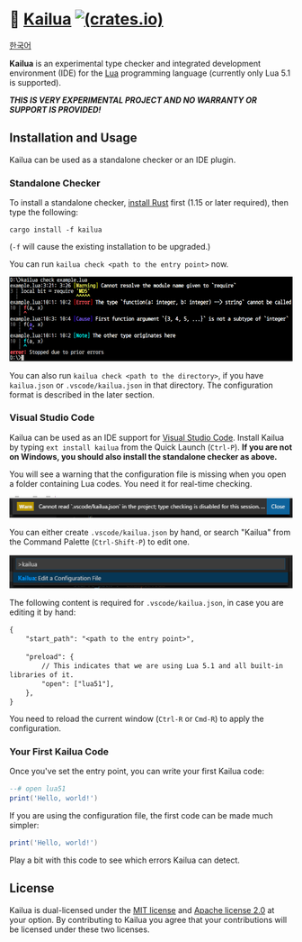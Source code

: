 # 🌴 [Kailua][docs] [![(crates.io)][cratesio-image]][cratesio]

[docs]: https://devcat-studio.github.io/kailua/en-US/
[cratesio-image]: https://img.shields.io/crates/v/kailua.svg
[cratesio]: https://crates.io/crates/kailua

[한국어](README.ko.md)

**Kailua** is an experimental type checker and integrated development environment (IDE) for the [Lua] programming language (currently only Lua 5.1 is supported).

***THIS IS VERY EXPERIMENTAL PROJECT AND NO WARRANTY OR SUPPORT IS PROVIDED!***

## Installation and Usage

Kailua can be used as a standalone checker or an IDE plugin.

### Standalone Checker

To install a standalone checker, [install Rust] first (1.15 or later required), then type the following:

```
cargo install -f kailua
```

(`-f` will cause the existing installation to be upgraded.)

You can run `kailua check <path to the entry point>` now.

![](doc/en-US/src/res/kailua-check.png)

You can also run `kailua check <path to the directory>`, if you have `kailua.json` or `.vscode/kailua.json` in that directory. The configuration format is described in the later section.

### Visual Studio Code

Kailua can be used as an IDE support for [Visual Studio Code][VSCode]. Install Kailua by typing `ext install kailua` from the Quick Launch (`Ctrl-P`). **If you are not on Windows, you should also install the standalone checker as above.**

You will see a warning that the configuration file is missing when you open a folder containing Lua codes. You need it for real-time checking.

![](doc/en-US/src/res/kailua-vsc-missing-config.png)

You can either create `.vscode/kailua.json` by hand, or search "Kailua" from the Command Palette (`Ctrl-Shift-P`) to edit one.

![](doc/en-US/src/res/kailua-vsc-edit-config.png)

The following content is required for `.vscode/kailua.json`, in case you are editing it by hand:

<!-- what Kailua really supports is not exactly JSON5, but probably it's closer than JSON. -->

```json5
{
    "start_path": "<path to the entry point>",

    "preload": {
        // This indicates that we are using Lua 5.1 and all built-in libraries of it.
        "open": ["lua51"],
    },
}
```

You need to reload the current window (`Ctrl-R` or `Cmd-R`) to apply the configuration.

### Your First Kailua Code

Once you've set the entry point, you can write your first Kailua code:

```lua
--# open lua51
print('Hello, world!')
```

If you are using the configuration file, the first code can be made much simpler:

```lua
print('Hello, world!')
```

Play a bit with this code to see which errors Kailua can detect.

## License

Kailua is dual-licensed under the [MIT license][license-mit] and [Apache license 2.0][license-apl] at your option. By contributing to Kailua you agree that your contributions will be licensed under these two licenses.

<!-- -->

[Lua]: https://www.lua.org/
[Rust]: https://www.rust-lang.org/
[install Rust]: https://www.rust-lang.org/install.html
[VSCode]: https://code.visualstudio.com/
[internals-doc]: ./INTERNALS.md
[license-mit]: ./LICENSE-MIT
[license-apl]: ./LICENSE-APACHE

